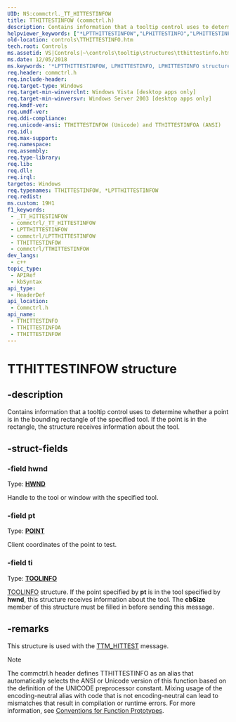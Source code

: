 ```yaml
---
UID: NS:commctrl._TT_HITTESTINFOW
title: TTHITTESTINFOW (commctrl.h)
description: Contains information that a tooltip control uses to determine whether a point is in the bounding rectangle of the specified tool. If the point is in the rectangle, the structure receives information about the tool. (Unicode)
helpviewer_keywords: ["*LPTTHITTESTINFOW","LPHITTESTINFO","LPHITTESTINFO structure pointer [Windows Controls]","TTHITTESTINFO","TTHITTESTINFO structure [Windows Controls]","TTHITTESTINFOA","TTHITTESTINFOW","_win32_TTHITTESTINFO","_win32_TTHITTESTINFO_cpp","commctrl/LPHITTESTINFO","commctrl/TTHITTESTINFO","commctrl/TTHITTESTINFOA","commctrl/TTHITTESTINFOW","controls.TTHITTESTINFO","controls._win32_TTHITTESTINFO"]
old-location: controls\TTHITTESTINFO.htm
tech.root: Controls
ms.assetid: VS|Controls|~\controls\tooltip\structures\tthittestinfo.htm
ms.date: 12/05/2018
ms.keywords: '*LPTTHITTESTINFOW, LPHITTESTINFO, LPHITTESTINFO structure pointer [Windows Controls], TTHITTESTINFO, TTHITTESTINFO structure [Windows Controls], TTHITTESTINFOA, TTHITTESTINFOW, _win32_TTHITTESTINFO, _win32_TTHITTESTINFO_cpp, commctrl/LPHITTESTINFO, commctrl/TTHITTESTINFO, commctrl/TTHITTESTINFOA, commctrl/TTHITTESTINFOW, controls.TTHITTESTINFO, controls._win32_TTHITTESTINFO'
req.header: commctrl.h
req.include-header: 
req.target-type: Windows
req.target-min-winverclnt: Windows Vista [desktop apps only]
req.target-min-winversvr: Windows Server 2003 [desktop apps only]
req.kmdf-ver: 
req.umdf-ver: 
req.ddi-compliance: 
req.unicode-ansi: TTHITTESTINFOW (Unicode) and TTHITTESTINFOA (ANSI)
req.idl: 
req.max-support: 
req.namespace: 
req.assembly: 
req.type-library: 
req.lib: 
req.dll: 
req.irql: 
targetos: Windows
req.typenames: TTHITTESTINFOW, *LPTTHITTESTINFOW
req.redist: 
ms.custom: 19H1
f1_keywords:
 - _TT_HITTESTINFOW
 - commctrl/_TT_HITTESTINFOW
 - LPTTHITTESTINFOW
 - commctrl/LPTTHITTESTINFOW
 - TTHITTESTINFOW
 - commctrl/TTHITTESTINFOW
dev_langs:
 - c++
topic_type:
 - APIRef
 - kbSyntax
api_type:
 - HeaderDef
api_location:
 - Commctrl.h
api_name:
 - TTHITTESTINFO
 - TTHITTESTINFOA
 - TTHITTESTINFOW
---
```


# TTHITTESTINFOW structure


## -description

Contains information that a tooltip control uses to determine whether a point is in the bounding rectangle of the specified tool. If the point is in the rectangle, the structure receives information about the tool.

## -struct-fields

### -field hwnd

Type: <b><a href="/windows/desktop/WinProg/windows-data-types">HWND</a></b>

Handle to the tool or window with the specified tool.

### -field pt

Type: <b><a href="/windows/win32/api/windef/ns-windef-point">POINT</a></b>

Client coordinates of the point to test.

### -field ti

Type: <b><a href="/windows/win32/api/commctrl/ns-commctrl-tttoolinfoa">TOOLINFO</a></b>


<a href="/windows/win32/api/commctrl/ns-commctrl-tttoolinfoa">TOOLINFO</a> structure. If the point specified by 
					<b>pt</b> is in the tool specified by 
					<b>hwnd</b>, this structure receives information about the tool. The 
					<b>cbSize</b> member of this structure must be filled in before sending this message.

## -remarks

This structure is used with the <a href="/windows/desktop/Controls/ttm-hittest">TTM_HITTEST</a> message. 




> [!NOTE]
> The commctrl.h header defines TTHITTESTINFO as an alias that automatically selects the ANSI or Unicode version of this function based on the definition of the UNICODE preprocessor constant. Mixing usage of the encoding-neutral alias with code that is not encoding-neutral can lead to mismatches that result in compilation or runtime errors. For more information, see [Conventions for Function Prototypes](/windows/win32/intl/conventions-for-function-prototypes).
